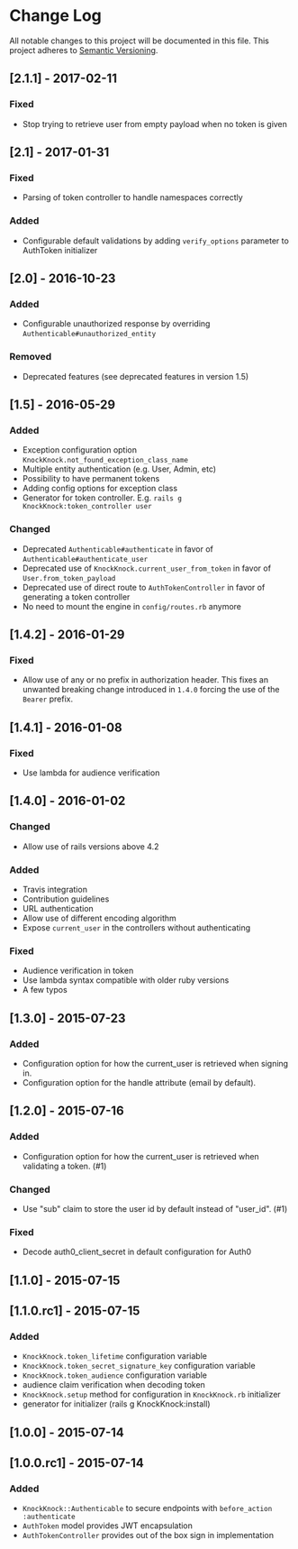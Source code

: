 # Change Log
All notable changes to this project will be documented in this file.
This project adheres to [Semantic Versioning](http://semver.org/).

## [2.1.1] - 2017-02-11
### Fixed
- Stop trying to retrieve user from empty payload when no token is given

## [2.1] - 2017-01-31
### Fixed
- Parsing of token controller to handle namespaces correctly

### Added
- Configurable default validations by adding `verify_options` parameter to AuthToken initializer


## [2.0] - 2016-10-23
### Added
- Configurable unauthorized response by overriding `Authenticable#unauthorized_entity`

### Removed
- Deprecated features (see deprecated features in version 1.5)

## [1.5] - 2016-05-29
### Added
- Exception configuration option `KnockKnock.not_found_exception_class_name`
- Multiple entity authentication (e.g. User, Admin, etc)
- Possibility to have permanent tokens
- Adding config options for exception class
- Generator for token controller. E.g. `rails g KnockKnock:token_controller user`

### Changed
- Deprecated `Authenticable#authenticate` in favor of `Authenticable#authenticate_user`
- Deprecated use of `KnockKnock.current_user_from_token` in favor of `User.from_token_payload`
- Deprecated use of direct route to `AuthTokenController` in favor of generating  a token controller
- No need to mount the engine in `config/routes.rb` anymore

## [1.4.2] - 2016-01-29
### Fixed
- Allow use of any or no prefix in authorization header.
This fixes an unwanted breaking change introduced in `1.4.0` forcing the use
of the `Bearer` prefix.

## [1.4.1] - 2016-01-08
### Fixed
- Use lambda for audience verification

## [1.4.0] - 2016-01-02
### Changed
- Allow use of rails versions above 4.2

### Added
- Travis integration
- Contribution guidelines
- URL authentication
- Allow use of different encoding algorithm
- Expose `current_user` in the controllers without authenticating

### Fixed
- Audience verification in token
- Use lambda syntax compatible with older ruby versions
- A few typos

## [1.3.0] - 2015-07-23
### Added
- Configuration option for how the current_user is retrieved when signing in.
- Configuration option for the handle attribute (email by default).

## [1.2.0] - 2015-07-16
### Added
- Configuration option for how the current_user is retrieved when validating
  a token. (#1)

### Changed
- Use "sub" claim to store the user id by default instead of "user_id". (#1)

### Fixed
- Decode auth0_client_secret in default configuration for Auth0

## [1.1.0] - 2015-07-15

## [1.1.0.rc1] - 2015-07-15
### Added
- `KnockKnock.token_lifetime` configuration variable
- `KnockKnock.token_secret_signature_key` configuration variable
- `KnockKnock.token_audience` configuration variable
- audience claim verification when decoding token
- `KnockKnock.setup` method for configuration in `KnockKnock.rb` initializer
- generator for initializer (rails g KnockKnock:install)

## [1.0.0] - 2015-07-14

## [1.0.0.rc1] - 2015-07-14
### Added
- `KnockKnock::Authenticable` to secure endpoints with `before_action :authenticate`
- `AuthToken` model provides JWT encapsulation
- `AuthTokenController` provides out of the box sign in implementation
